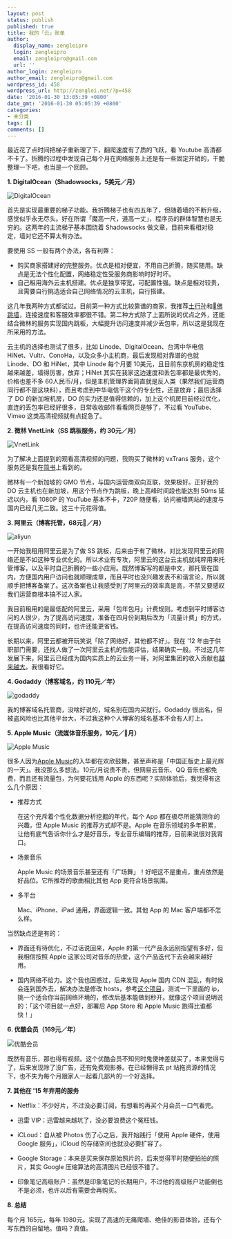 ```yaml
---
layout: post
status: publish
published: true
title: 我的「云」账单
author:
  display_name: zengleipro
  login: zengleipro
  email: zengleipro@gmail.com
  url: ''
author_login: zengleipro
author_email: zengleipro@gmail.com
wordpress_id: 458
wordpress_url: http://zenglei.net/?p=458
date: '2016-01-30 13:05:39 +0800'
date_gmt: '2016-01-30 05:05:39 +0800'
categories:
- 未分类
tags: []
comments: []
---
```

最近花了点时间把梯子重新理了下，翻爬速度有了质的飞跃，看 Youtube 高清都不卡了。折腾的过程中发现自己每个月在网络服务上还是有一些固定开销的，干脆整理一下吧，也当是一个回顾。

**1. DigitalOcean（Shadowsocks，5美元／月）**

![DigitalOcean](http://upload-images.jianshu.io/upload_images/1522088-da471c697396963b.jpg)

首先是实现最重要的梯子功能。我折腾梯子也有四五年了，但随着墙的不断升级，感觉似乎永无尽头。好在所谓「魔高一尺，道高一丈」，程序员的群体智慧也是无穷的。这两年的主流梯子基本围绕着 Shadowsocks 做文章，目前来看相对稳定，墙对它还不算太有办法。

要使用 SS 一般有两个办法，各有利弊：

* 购买商家搭建好的完整服务。优点是相对便宜，不用自己折腾，随买随用。缺点是无法个性化配置，网络稳定性受服务商影响时好时坏。
* 自己租用海外云主机搭建。优点是独享带宽，可配置性强。缺点是相对较贵，且需要自行挑选适合自己网络情况的云主机，自行搭建。

这几年我两种方式都试过。目前第一种方式比较靠谱的商家，我推荐[土行孙](https://itxs.in/)和[佛跳墙](http://www.godusevpn.net/)，连接速度和客服效率都很不错。第二种方式除了上面所说的优点之外，还能结合微林的服务实现国内跳板，大幅提升访问速度并减少丢包率，所以这是我现在所采用的方法。

云主机的选择也测试了很多，比如 Linode、DigitalOcean、台湾中华电信 HiNet、Vultr、ConoHa，以及众多小主机商，最后发现相对靠谱的也就 Linode、DO 和 HiNet，其中 Linode 每个月要 10美元，且目前东京机房的稳定性越来越差，墙得厉害，放弃；HiNet 其实在我家这边速度和丢包率都是最优秀的，价格也差不多 60人民币&#47;月，但是主机管理界面简直就是反人类（果然我们运营商同行都不是这块料），而且考虑到中华电信干这个的专业性，还是放弃；最后选择了 DO 的新加坡机房，DO 的实力还是值得信赖的，加上这个机房目前经过优化，直连的丢包率已经好很多，日常收收邮件看看网页是够了，不过看 YouTube、Vimeo 这类高清视频就有点捉急了。

**2. 微林 VnetLink（SS 跳板服务，约 30元／月）**

![VnetLink](http://upload-images.jianshu.io/upload_images/1522088-e66b7c00fcd412b9.jpg)

为了解决上面提到的观看高清视频的问题，我购买了微林的 vxTrans 服务，这个服务还是我在[简书](http://www.godusevpn.net/)上看到的。

微林有一个新加坡的 GMO 节点，与国内运营商双向互联，效果极好。正好我的 DO 云主机也在新加坡，用这个节点作为跳板，晚上高峰时间段也能达到 50ms 延迟以内，看 1080P 的 YouTube 基本不卡，720P 随便看，访问被墙网站的速度与国内已经几无二致。这三十元花得值。

**3. 阿里云（博客托管，68元／月）**

![aliyun](http://upload-images.jianshu.io/upload_images/1522088-1ec2d5878eda7457.jpg?imageMogr2/auto-orient/strip%7CimageView2/2/w/1240)

一开始我租用阿里云是为了做 SS 跳板，后来由于有了微林，对比发现阿里云的网络还是不如这种专业优化的。所以术业有专攻，阿里云的这台云主机就纯粹用来托管博客，以及平时自己折腾的一些小应用。既然博客写的都是中文，那托管在国内，方便国内用户访问也就顺理成章，而且平时也没兴趣发表不和谐言论，所以就顺手把博客备案了。这次备案也让我感受到了阿里云的效率真是高，不禁又要感叹我们运营商根本搞不过人家。

我目前租用的是最低配的阿里云，采用「包年包月」计费规则。考虑到平时博客访问的人很少，为了提高访问速度，准备在四月份到期后改为「流量计费」的方式，在提高访问速度的同时，也许还能更省钱。

长期以来，阿里云都被开玩笑说「除了网络好，其他都不好」。我在 '12 年由于供职部门需要，还找人做了一次阿里云主机的性能评估，结果确实一般。不过这几年发展下来，阿里云已经成为国内实质上的云业务一哥，对阿里集团的收入贡献也[越来越大](http://xueqiu.com/8689584849/64347525)。我很看好它。

**4. Godaddy（博客域名，约 110元／年）**

![godaddy](http://upload-images.jianshu.io/upload_images/1522088-5ec370acfc4421fb.jpg)

我的博客域名托管商，没啥好说的，域名别在国内买就行。Godaddy 很出名，但被盗风险也比其他平台大，不过我这种个人博客的域名基本不会有人盯上。

**5. Apple Music（流媒体音乐服务，10元／月）**

![Apple Music](http://upload-images.jianshu.io/upload_images/1522088-4392849cac0420bf.jpg)

很多人因为[Apple Music](http://www.apple.com/cn/music/)的入华都在欢欣鼓舞，甚至声称是「中国正版史上最光辉的一天」。我没那么多想法。10元&#47;月说贵不贵，但网易云音乐、QQ 音乐也都免费，而且还有流量包，为何要花钱用 Apple 的东西呢？实际体验后，我觉得有这么几个原因：

* 推荐方式

  在这个充斥着个性化数据分析挖掘的年代，每个 App 都在极尽所能猜测你的兴趣，但 Apple Music 的推荐方式却不是。Apple 在音乐领域的多年积累，让他有底气告诉你什么才是好音乐，专业音乐编辑的推荐，目前来说很对我胃口。

* 场景音乐

  Apple Music 的场景音乐甚至还有「广场舞」！好吧这不是重点，重点依然是好品位。它所推荐的歌曲相比其他 App 更符合场景氛围。

* 多平台

  Mac、iPhone、iPad 通用，界面逻辑一致。其他 App 的 Mac 客户端都不怎么样。

当然缺点还是有的：

* 界面还有待优化，不过话说回来，Apple 的第一代产品永远别指望有多好，但我相信按照 Apple 这家公司对音乐的热爱，这个产品迭代下去会越来越好用。

* 国内网络不给力。这个我也困惑过，后来发现 Apple 国内 CDN 混乱，有时候会连到国外去，解决办法是修改 hosts，参考[这个项目](https://github.com/gongjianhui/AppleDNS)，测试一下里面的 ip，挑一个适合你当前网络环境的，修改后基本能做到秒开。就像这个项目说明说的：「这个项目就一点好，部署后 App Store 和 Apple Music 跑得比谁都快！」

**6. 优酷会员（169元／年）**

![优酷会员](http://upload-images.jianshu.io/upload_images/1522088-c6ca9b6bb3d225e6.jpg)

既然有音乐，那也得有视频。这个优酷会员不知何时鬼使神差就买了，本来觉得亏了，后来发现除了没广告，还有免费观影券。在已经懒得去 pt 站拖资源的情况下，也不失为每个月跟家人一起看几部片的一个好选择。

**7. 其他在 '15 年弃用的服务**

* Netflix：不少好片，不过没必要订阅，有想看的再买个月会员一口气看完。

* 迅雷 VIP：迅雷越来越坑了，没必要浪费这个冤枉钱。

* iCLoud：自从被 Photos 伤了心之后，我开始践行「使用 Apple 硬件，使用 Google 服务」，iCloud 的存储空间也就没必要扩容了。

* Google Storage：本来是买来保存原始照片的，后来觉得平时随便拍拍的照片，其实 Google 压缩算法的高清图片已经很不错了。

* 印象笔记高级账户：虽然是印象笔记的长期用户，不过他的高级账户功能倒也不是必须，也许以后有需要会再购买。

**8. 总结**

每个月 165元，每年 1980元。实现了高速的无痛爬墙、绝佳的影音体验，还有个写东西的自留地。值吗？真值。
